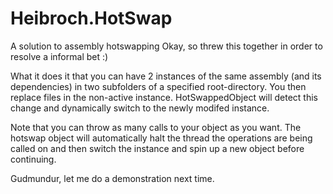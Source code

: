 # Heibroch.HotSwap
A solution to assembly hotswapping
Okay, so threw this together in order to resolve a informal bet :)

What it does it that you can have 2 instances of the same assembly (and its dependencies) in two subfolders of a specified root-directory.
You then replace files in the non-active instance. HotSwappedObject will detect this change and dynamically switch to the newly modifed instance.

Note that you can throw as many calls to your object as you want. The hotswap object will automatically halt the thread the operations are being called on
and then switch the instance and spin up a new object before continuing. 

Gudmundur, let me do a demonstration next time.
